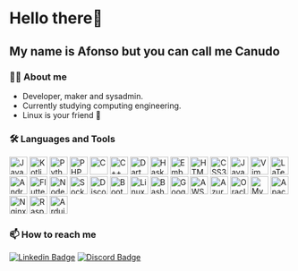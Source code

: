 # Hello there👋
## My name is Afonso but you can call me Canudo

### :man_technologist: About me
  - Developer, maker and sysadmin.
  - Currently studying computing engineering.
  - Linux is your friend 🐧

### :hammer_and_wrench: Languages and Tools
  <div>
    <picture>
      <source media="(prefers-color-scheme: dark)" >
      <source media="(prefers-color-scheme: light)" >
      <img src="https://cdn.jsdelivr.net/gh/devicons/devicon/icons/java/java-original.svg" width="32" title="Java" />
    </picture>
    <picture>
      <source media="(prefers-color-scheme: dark)" >
      <source media="(prefers-color-scheme: light)" >
      <img src="https://cdn.jsdelivr.net/gh/devicons/devicon/icons/kotlin/kotlin-original.svg" width="32" title="Kotlin" />
    </picture>
    <picture>
      <source media="(prefers-color-scheme: dark)" >
      <source media="(prefers-color-scheme: light)" >
      <img src="https://cdn.jsdelivr.net/gh/devicons/devicon/icons/python/python-original.svg" width="32" title="Python" />
    </picture>
    <picture>
      <source media="(prefers-color-scheme: dark)" >
      <source media="(prefers-color-scheme: light)" >
      <img src="https://cdn.jsdelivr.net/gh/devicons/devicon/icons/php/php-original.svg" width="32" title="PHP" />
    </picture>
    <picture>
      <source media="(prefers-color-scheme: dark)" >
      <source media="(prefers-color-scheme: light)" >
      <img src="https://cdn.jsdelivr.net/gh/devicons/devicon/icons/c/c-original.svg" width="32" title="C" />
    </picture>
    <picture>
      <source media="(prefers-color-scheme: dark)" >
      <source media="(prefers-color-scheme: light)" >
      <img src="https://cdn.jsdelivr.net/gh/devicons/devicon/icons/cplusplus/cplusplus-original.svg" width="32" title="C++" />
    </picture>
    <picture>
      <source media="(prefers-color-scheme: dark)" >
      <source media="(prefers-color-scheme: light)" >
      <img src="https://cdn.jsdelivr.net/gh/devicons/devicon/icons/dart/dart-original.svg" width="32" title="Dart" />
    </picture>
    <picture>
      <source media="(prefers-color-scheme: dark)" >
      <source media="(prefers-color-scheme: light)" >
      <img src="https://cdn.jsdelivr.net/gh/devicons/devicon/icons/haskell/haskell-original.svg" width="32" title="Haskell" />
    </picture>
    <picture>
      <source media="(prefers-color-scheme: dark)" >
      <source media="(prefers-color-scheme: light)" >
      <img src="https://cdn.jsdelivr.net/gh/devicons/devicon/icons/embeddedc/embeddedc-original.svg" width="32" title="Embedded C" />
    </picture>
    <picture>
      <source media="(prefers-color-scheme: dark)" >
      <source media="(prefers-color-scheme: light)" >
      <img src="https://cdn.jsdelivr.net/gh/devicons/devicon/icons/html5/html5-original.svg" width="32" title="HTML5" />
    </picture>
    <picture>
      <source media="(prefers-color-scheme: dark)" >
      <source media="(prefers-color-scheme: light)" >
      <img src="https://cdn.jsdelivr.net/gh/devicons/devicon/icons/css3/css3-original.svg" width="32" title="CSS3" />
    </picture>
    <picture>
      <source media="(prefers-color-scheme: dark)" >
      <source media="(prefers-color-scheme: light)" >
      <img src="https://cdn.jsdelivr.net/gh/devicons/devicon/icons/javascript/javascript-original.svg" width="32" title="Javascript" />
    </picture>
    <picture>
      <source media="(prefers-color-scheme: dark)" >
      <source media="(prefers-color-scheme: light)" >
      <img src="https://cdn.jsdelivr.net/gh/devicons/devicon/icons/vim/vim-original.svg" width="32" title="Vim" />
    </picture>
    <picture>
      <source media="(prefers-color-scheme: dark)" >
      <source media="(prefers-color-scheme: light)" >
      <img src="https://cdn.jsdelivr.net/gh/devicons/devicon/icons/latex/latex-original.svg" width="32" title="LaTeX" />
    </picture>
    <picture>
      <source media="(prefers-color-scheme: dark)" >
      <source media="(prefers-color-scheme: light)" >
      <img src="https://cdn.jsdelivr.net/gh/devicons/devicon/icons/androidstudio/androidstudio-original.svg" width="32" title="Android Studio" />
    </picture>
    <picture>
      <source media="(prefers-color-scheme: dark)" >
      <source media="(prefers-color-scheme: light)" >
      <img src="https://cdn.jsdelivr.net/gh/devicons/devicon/icons/flutter/flutter-original.svg" width="32" title="Flutter" />
    </picture>
    <picture>
      <source media="(prefers-color-scheme: dark)" >
      <source media="(prefers-color-scheme: light)" >
      <img src="https://cdn.jsdelivr.net/gh/devicons/devicon/icons/nodejs/nodejs-original.svg" width="32" title="Node.js" />
    </picture>
    <picture>
      <source media="(prefers-color-scheme: dark)" >
      <source media="(prefers-color-scheme: light)" >
      <img src="https://cdn.jsdelivr.net/gh/devicons/devicon/icons/socketio/socketio-original.svg" width="32" title="Socket.io" />
    </picture>
    <picture>
      <source media="(prefers-color-scheme: dark)" >
      <source media="(prefers-color-scheme: light)" >
      <img src="https://cdn.jsdelivr.net/gh/devicons/devicon/icons/discordjs/discordjs-original.svg" width="32" title="Discord.js" />
    </picture>
    <picture>
      <source media="(prefers-color-scheme: dark)" >
      <source media="(prefers-color-scheme: light)" >
      <img src="https://cdn.jsdelivr.net/gh/devicons/devicon/icons/bootstrap/bootstrap-original.svg" width="32" title="Bootstrap" />
    </picture>
    <picture>
      <source media="(prefers-color-scheme: dark)" >
      <source media="(prefers-color-scheme: light)" >
      <img src="https://cdn.jsdelivr.net/gh/devicons/devicon/icons/linux/linux-original.svg" width="32" title="Linux" />
    </picture>
    <picture>
      <source media="(prefers-color-scheme: dark)" >
      <source media="(prefers-color-scheme: light)" >
      <img src="https://cdn.jsdelivr.net/gh/devicons/devicon/icons/bash/bash-original.svg" width="32" title="Bash" />
    </picture>
    <picture>
      <source media="(prefers-color-scheme: dark)" >
      <source media="(prefers-color-scheme: light)" >
      <img src="https://cdn.jsdelivr.net/gh/devicons/devicon/icons/googlecloud/googlecloud-original.svg" width="32" title="Google Cloud" />
    </picture>
    <picture>
      <source media="(prefers-color-scheme: dark)" >
      <source media="(prefers-color-scheme: light)" >
      <img src="https://cdn.jsdelivr.net/gh/devicons/devicon/icons/amazonwebservices/amazonwebservices-original.svg" width="32" title="AWS" />
    </picture>
    <picture>
      <source media="(prefers-color-scheme: dark)" >
      <source media="(prefers-color-scheme: light)" >
      <img src="https://cdn.jsdelivr.net/gh/devicons/devicon/icons/azure/azure-original.svg" width="32" title="Azure" />
    </picture>
    <picture>
      <source media="(prefers-color-scheme: dark)" >
      <source media="(prefers-color-scheme: light)" >
      <img src="https://cdn.jsdelivr.net/gh/devicons/devicon/icons/oracle/oracle-original.svg" width="32" title="Oracle" />
    </picture>
    <picture>
      <source media="(prefers-color-scheme: dark)" >
      <source media="(prefers-color-scheme: light)" >
      <img src="https://cdn.jsdelivr.net/gh/devicons/devicon/icons/mysql/mysql-original-wordmark.svg" width="32" title="MySQL" />
    </picture>
    <picture>
      <source media="(prefers-color-scheme: dark)" >
      <source media="(prefers-color-scheme: light)" >
      <img src="https://cdn.jsdelivr.net/gh/devicons/devicon/icons/apache/apache-original-wordmark.svg" width="32" title="Apache" />
    </picture>
    <picture>
      <source media="(prefers-color-scheme: dark)" >
      <source media="(prefers-color-scheme: light)" >
      <img src="https://cdn.jsdelivr.net/gh/devicons/devicon/icons/nginx/nginx-original.svg" width="32" title="Nginx" />
    </picture>
    <picture>
      <source media="(prefers-color-scheme: dark)" >
      <source media="(prefers-color-scheme: light)" >
      <img src="https://cdn.jsdelivr.net/gh/devicons/devicon/icons/raspberrypi/raspberrypi-original.svg" width="32" title="Raspberry Pi" />
    </picture>
    <picture>
      <source media="(prefers-color-scheme: dark)" >
      <source media="(prefers-color-scheme: light)" >
      <img src="https://cdn.jsdelivr.net/gh/devicons/devicon/icons/arduino/arduino-original.svg" width="32" title="Arduino" />
    </picture>
  </div>

### :mailbox: How to reach me<br>
  [![Linkedin Badge](https://img.shields.io/badge/-contato@afonso.gg-blueviolet?style=flat-square&logo=envelope)](mailto:contato@canudo.dev)
  [![Discord Badge](https://img.shields.io/badge/-%40cndo-blueviolet?style=flat-square&logo=Discord&logoColor=white)](https://discordapp.com/users/252602251049172993)
  
